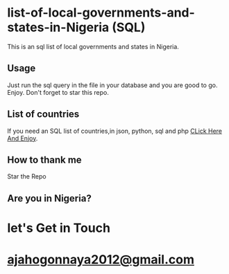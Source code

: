 # list-of-local-governments-and-states-in-Nigeria (SQL)
This is an sql list of local governments and states in Nigeria.

## Usage
Just run the sql query in the file in your database and you are good to go.
Enjoy. Don't forget to star this repo.

## List of countries
If you need an SQL list of countries,in json, python, sql and php [CLick Here And Enjoy](https://github.com/Otech2018/LIST-OF-COUNTRY-SQL-PYTHON-PHP_ARRAY-).

## How to thank me
Star the Repo

## Are you in Nigeria?
# let's Get in Touch
# ajahogonnaya2012@gmail.com
